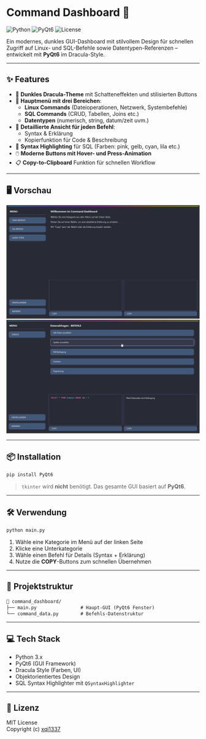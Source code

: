 # Command Dashboard 🚀

![Python](https://img.shields.io/badge/python-3.x-blue.svg)  ![PyQt6](https://img.shields.io/badge/GUI-PyQt6-purple.svg)  ![License](https://img.shields.io/badge/license-MIT-orange.svg)

Ein modernes, dunkles GUI-Dashboard mit stilvollem Design für schnellen Zugriff auf Linux- und SQL-Befehle sowie Datentypen-Referenzen – entwickelt mit **PyQt6** im Dracula-Style.

---

## ✨ Features

- 🎨 **Dunkles Dracula-Theme** mit Schatteneffekten und stilisierten Buttons
- 🧭 **Hauptmenü mit drei Bereichen**:
  - **Linux Commands** (Dateioperationen, Netzwerk, Systembefehle)
  - **SQL Commands** (CRUD, Tabellen, Joins etc.)
  - **Datentypen** (numerisch, string, datum/zeit uvm.)
- 🧠 **Detaillierte Ansicht für jeden Befehl**:
  - Syntax & Erklärung
  - Kopierfunktion für Code & Beschreibung
- 🧵 **Syntax Highlighting** für SQL (Farben: pink, gelb, cyan, lila etc.)
- 🖱️ **Moderne Buttons mit Hover- und Press-Animation**
- 📋 **Copy-to-Clipboard** Funktion für schnellen Workflow

---

## 🖥️ Vorschau

![Screenshot](./screenshot.png)  
![Screenshot](./screenshot1.png)

---

## 📦 Installation

```bash
pip install PyQt6
```

> `tkinter` wird **nicht** benötigt. Das gesamte GUI basiert auf **PyQt6**.

---

## 🛠️ Verwendung

```bash
python main.py
```

1. Wähle eine Kategorie im Menü auf der linken Seite
2. Klicke eine Unterkategorie
3. Wähle einen Befehl für Details (Syntax + Erklärung)
4. Nutze die **COPY**-Buttons zum schnellen Übernehmen

---

## 🧱 Projektstruktur

```text
📁 command_dashboard/
├── main.py                # Haupt-GUI (PyQt6 Fenster)
└── command_data.py        # Befehls-Datenstruktur
```

---

## 💻 Tech Stack

- Python 3.x
- PyQt6 (GUI Framework)
- Dracula Style (Farben, UI)
- Objektorientiertes Design
- SQL Syntax Highlighter mit `QSyntaxHighlighter`

---

## 📜 Lizenz

MIT License  
Copyright (c) [xqi1337](https://github.com/xqi1337)

